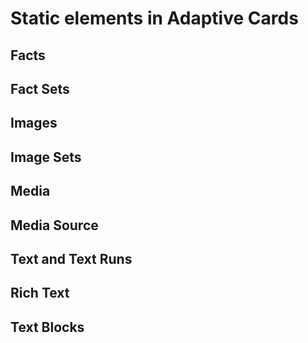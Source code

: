 # Static elements in Adaptive Cards

## Facts

## Fact Sets

## Images

## Image Sets

## Media

## Media Source

## Text and Text Runs

## Rich Text

## Text Blocks
